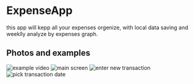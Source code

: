 # ExpenseApp
this app will kepp all your expenses orgenize,
with local data saving and weeklly analyze by expenses graph.

## Photos and examples

![example video](https://user-images.githubusercontent.com/17598441/109818236-70a97300-7c3b-11eb-996b-95db4cbea52d.gif)
![main screen](https://user-images.githubusercontent.com/17598441/109817703-dfd29780-7c3a-11eb-966f-e5d303b7b675.jpeg)
![enter new transaction](https://user-images.githubusercontent.com/17598441/109817697-de08d400-7c3a-11eb-8cbb-65582378a68d.jpeg)
![pick transaction date](https://user-images.githubusercontent.com/17598441/109817706-e103c480-7c3a-11eb-9c41-be3e5b66bfea.jpeg)


